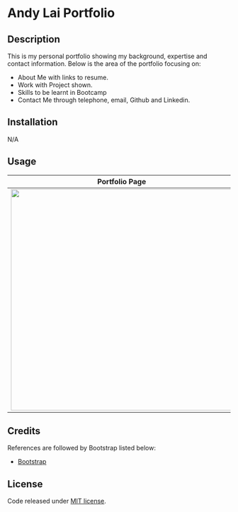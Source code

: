 # Andy Lai Portfolio

## Description

This is my personal portfolio showing my background, expertise and contact information.
Below is the area of the portfolio focusing on:
- About Me with links to resume.
- Work with Project shown.
- Skills to be learnt in Bootcamp
- Contact Me through telephone, email, Github and Linkedin.

## Installation

N/A

## Usage

<table>
  <thead>
    <tr>
      <th colspan="2">Portfolio Page</th>
    </tr>  
  </thead>
    <tr>
      <td><img src="https://amurorai203.github.io/Bootstrap-Portfolio/images/BookStrap-Portfolio.jpg" width="500"></td>
    </tr>
  </tbody>
</table>

## Credits

References are followed by Bootstrap listed below:
- [Bootstrap](https://getbootstrap.com/)

## License

Code released under [MIT license](https://opensource.org/licenses/MIT).

